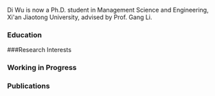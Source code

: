 Di Wu is now a Ph.D. student in Management Science and Engineering, Xi'an Jiaotong University, advised by Prof. Gang Li. 

### Education

###Research Interests


### Working in Progress

### Publications
